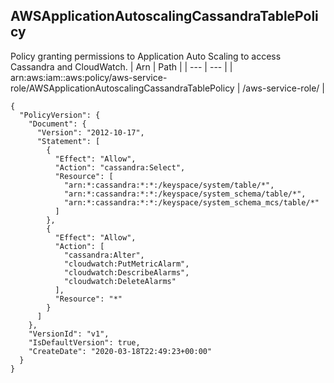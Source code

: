 
## AWSApplicationAutoscalingCassandraTablePolicy
Policy granting permissions to Application Auto Scaling to access Cassandra and CloudWatch.
| Arn | Path |
| --- | --- |
| arn:aws:iam::aws:policy/aws-service-role/AWSApplicationAutoscalingCassandraTablePolicy | /aws-service-role/ |
```
{
  "PolicyVersion": {
    "Document": {
      "Version": "2012-10-17",
      "Statement": [
        {
          "Effect": "Allow",
          "Action": "cassandra:Select",
          "Resource": [
            "arn:*:cassandra:*:*:/keyspace/system/table/*",
            "arn:*:cassandra:*:*:/keyspace/system_schema/table/*",
            "arn:*:cassandra:*:*:/keyspace/system_schema_mcs/table/*"
          ]
        },
        {
          "Effect": "Allow",
          "Action": [
            "cassandra:Alter",
            "cloudwatch:PutMetricAlarm",
            "cloudwatch:DescribeAlarms",
            "cloudwatch:DeleteAlarms"
          ],
          "Resource": "*"
        }
      ]
    },
    "VersionId": "v1",
    "IsDefaultVersion": true,
    "CreateDate": "2020-03-18T22:49:23+00:00"
  }
}
```

